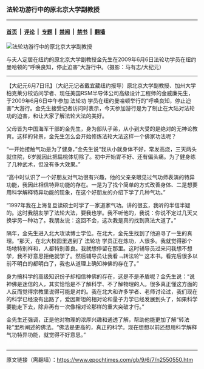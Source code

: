 ### 法轮功游行中的原北京大学副教授

---

#### [首页](../../../..?n2550550) &nbsp;|&nbsp; [评论](../../../../../epoch-comment?n2550550) &nbsp;|&nbsp; [专题](../../../../../epoch-special?n2550550) &nbsp;|&nbsp; [禁闻](../../../../../epoch-news?n2550550) &nbsp;|&nbsp; [禁书](../../../../../books?n2550550) &nbsp;|&nbsp; [翻墙](https://github.com/gfw-breaker/nogfw/blob/master/README.md?n2550550)


<div><img alt="法轮功游行中的原北京大学副教授" class="attachment-djy_600_400 size-djy_600_400 wp-post-image" src="https://i.epochtimes.com/assets/uploads/2009/06/906062121371198-600x400.jpg"/>
<div class="caption">
 <p>
  与夫人定居在纽约的原北京大学副教授金先生在2009年6月6日法轮功学员在纽约曼哈顿的“呼唤良知，停止迫害”大游行中。（摄影：马有志/大纪元）
 </p>
</div></div><hr/><div class="post_content" id="artbody" itemprop="articleBody">
 <!-- article content begin -->
 <p>
  【大纪元6月7日讯】（大纪元记者戴宜葳纽约报导）原北京大学副教授、加州大学柏克莱分校访问学者、现任美国RSM半导体公司高级设计工程师的金威廉先生，于2009年6月6日中午参加
  <ok href="https://www.epochtimes.com/gb/tag/%E6%B3%95%E8%BD%AE%E5%8A%9F.html">
   法轮功
  </ok>
  学员在纽约曼哈顿举行的“呼唤良知，停止迫害”大游行。金先生接受记者访问时表示，今天参加游行是为了制止在大陆对法轮功的迫害，和让大家了解法轮大法的美好。
 </p>
 <p>
  父母皆为中国海军干部的金先生，身为部队子弟，从小到大受的是绝对的无神论教育。这样的背景，金先生怎么会开始修炼法轮大法这样一个佛家功法呢？
 </p>
 <p>
  “一开始接触气功是为了健身，”金先生说“我从小就身体不好，常发高烧，三天两头就住院，6岁就因此把扁桃体切除了。初中开始胃不好、还有偏头痛。为了健身练了几种武术，但没有多大效果。”
 </p>
 <p>
  “高中时认识了一个好朋友对气功很有兴趣，他的父亲亲眼见过气功师表演的特异功能，我因此相信特异功能的存在。一是为了找个简单的方式改善身体、二是想要用科学解释特异功能的现象，在这个好朋友的介绍下学了几种气功。”
 </p>
 <p>
  “1997年我在上海复旦读硕士时学了一家道家气功。讲的很玄，我听的半信半疑的。这时我朋友学了法轮大法，要我也学。我不听他的，我说：你说不定过几天又换学另一种功了。我朋友说：这回不会，这次我是真的找到真法大道了。”
 </p>
 <p>
  隔年，金先生进入北大攻读博士学位。在北大，金先生找到了他追寻了一生的真理。“那天，在北大校园里遇到了
  <ok href="https://www.epochtimes.com/gb/tag/%E6%B3%95%E8%BD%AE%E5%8A%9F.html">
   法轮功
  </ok>
  学员正在炼功，人很多。我就觉得那个场地特别祥和，人都特别善良。我就想停留在那里。这时辅导员过来问我想不想学，我不好意思拒绝就学了。然后辅导员让我看﹁转法轮﹂这本书。看完后很多以前不明白的都明白了，我也从道理上确知神佛的存在了。”
 </p>
 <p>
  身为搞科学的高级知识份子却相信神佛的存在，这是不是矛盾呢？金先生说：“说神佛是迷信的人，其实恰恰是不了解科学、不了解物理的人。很多真正懂这方面的人反而觉得宗教里说得可能是对的。我在北大和许多学者、老师讨论过，我们现在的科学已经没有出路了，爱因斯坦的相对论和量子力学已经发展到头了，如果科学要能走下去，除非再有一次像相对论那样的重大突破才行。”
 </p>
 <p>
  金先生还强调，正是他对物理的浓厚兴趣和通透了解，帮助他能更加了解“转法轮”里所阐述的佛法。“佛法是更高的，真正的科学。现在想想以前还想用科学解释气功特异功能，就觉得不好意思。”
  <br/>
  <font color="#ffffff">
   (http://www.dajiyuan.com)
  </font>
 </p>
 <!-- article content end -->
 <div id="below_article_ad">
 </div>
</div>


---

原文链接（需翻墙）：https://www.epochtimes.com/gb/9/6/7/n2550550.htm